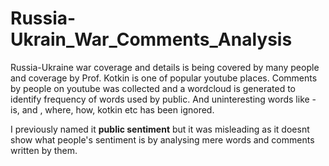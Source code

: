 # Russia-Ukrain_War_Comments_Analysis

Russia-Ukraine war coverage and details is being covered by many people and coverage by Prof. Kotkin is one of popular youtube places. Comments by people on youtube was collected and a wordcloud is generated to identify frequency of words used by public. And uninteresting words like - is, and , where, how, kotkin etc has been ignored.

I previously named it **public sentiment** but it was misleading as it doesnt show what people's sentiment is by analysing mere words and comments written by them. 
